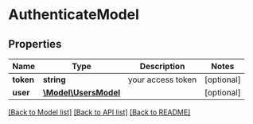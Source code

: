 # AuthenticateModel

## Properties
Name | Type | Description | Notes
------------ | ------------- | ------------- | -------------
**token** | **string** | your access token | [optional] 
**user** | [**\Model\UsersModel**](UsersModel.md) |  | [optional] 

[[Back to Model list]](../README.md#documentation-for-models) [[Back to API list]](../README.md#documentation-for-api-endpoints) [[Back to README]](../README.md)


